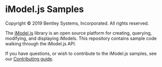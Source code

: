 # iModel.js Samples

Copyright © 2019 Bentley Systems, Incorporated. All rights reserved.

The [iModel.js](http://imodeljs.org) library is an open source platform for creating, querying, modifying, and displaying iModels.  This repository contains sample code walking through the iModel.js API.

If you have questions, or wish to contribute to the iModel.js samples, see our [Contributing guide](./CONTRIBUTING.md).
